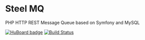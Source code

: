 Steel MQ
========

PHP HTTP REST Message Queue based on Symfony and MySQL

[![HuBoard badge](http://img.shields.io/badge/Hu-Board-7965cc.svg)](https://huboard.com/aerialship/steel-mq/)
[![Build Status](https://travis-ci.org/aerialship/steel-mq.svg?branch=master)](https://travis-ci.org/aerialship/steel-mq)
